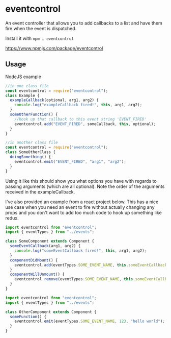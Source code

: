 # eventcontrol

An event controller that allows you to add callbacks to a list and have them fire when the event is dispatched.

Install it with ```npm i eventcontrol```

https://www.npmjs.com/package/eventcontrol

## Usage

NodeJS example

```javascript
//in one class file
const eventcontrol = require("eventcontrol");
class Example {
  exampleCallback(optional, arg1, arg2) {
    console.log("exampleCallback fired!", this, arg1, arg2);
  }
  someOtherFunction() {
    //hook up that callback to this event string 'EVENT_FIRED'
    eventcontrol.add("EVENT_FIRED", someCallback, this, optional);
  }
}
```

```javascript
//in another class file
const eventcontrol = require("eventcontrol");
class SomeOtherClass {
  doingSomething() {
    eventcontrol.emit("EVENT_FIRED", "arg1", "arg2");
  }
}
```

Using it like this should show you what options you have with regards to passing arguments (which are all optional).
Note the order of the arguments received in the exampleCallback.

I've also provided an example from a react project below. This has a nice use case when you need an event to fire
without actually changing any props and you don't want to add too much code to hook up something like redux.

```javascript
import eventcontrol from "eventcontrol";
import { eventTypes } from "../events";

class SomeComponent extends Component {
  someEventCallback(arg1, arg2) {
    console.log("someEventCallback fired!", this, arg1, arg2);
  }
  componentDidMount() {
    eventcontrol.add(eventTypes.SOME_EVENT_NAME, this.someEventCallback, this);
  }
  componentWillUnmount() {
    eventcontrol.remove(eventTypes.SOME_EVENT_NAME, this.someEventCallback);
  }
}
```

```javascript
import eventcontrol from "eventcontrol";
import { eventTypes } from "../events";

class OtherComponent extends Component {
  someFunction() {
    eventcontrol.emit(eventTypes.SOME_EVENT_NAME, 123, "hello world");
  }
}
```
